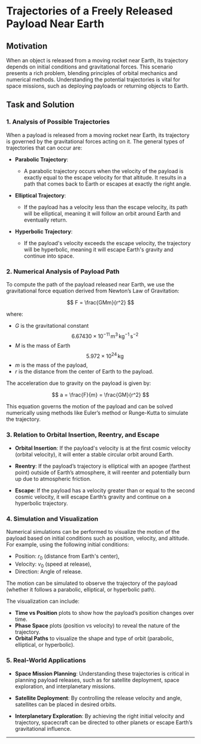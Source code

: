 # Trajectories of a Freely Released Payload Near Earth

## Motivation
When an object is released from a moving rocket near Earth, its trajectory depends on initial conditions and gravitational forces. This scenario presents a rich problem, blending principles of orbital mechanics and numerical methods. Understanding the potential trajectories is vital for space missions, such as deploying payloads or returning objects to Earth.

## Task and Solution

### 1. Analysis of Possible Trajectories
When a payload is released from a moving rocket near Earth, its trajectory is governed by the gravitational forces acting on it. The general types of trajectories that can occur are:

- **Parabolic Trajectory**:
  - A parabolic trajectory occurs when the velocity of the payload is exactly equal to the escape velocity for that altitude. It results in a path that comes back to Earth or escapes at exactly the right angle.
  
- **Elliptical Trajectory**:
  - If the payload has a velocity less than the escape velocity, its path will be elliptical, meaning it will follow an orbit around Earth and eventually return.

- **Hyperbolic Trajectory**:
  - If the payload's velocity exceeds the escape velocity, the trajectory will be hyperbolic, meaning it will escape Earth's gravity and continue into space.

### 2. Numerical Analysis of Payload Path
To compute the path of the payload released near Earth, we use the gravitational force equation derived from Newton’s Law of Gravitation:

$$
F = \frac{GMm}{r^2}
$$

where:
- $G$ is the gravitational constant $$ 6.67430 \times 10^{-11} \, \text{m}^3 \, \text{kg}^{-1} \, \text{s}^{-2} $$
- $M$ is the mass of Earth $$ 5.972 \times 10^{24} \, \text{kg} $$
- $m$ is the mass of the payload,
- $r$ is the distance from the center of Earth to the payload.

The acceleration due to gravity on the payload is given by:

$$
a = \frac{F}{m} = \frac{GM}{r^2}
$$

This equation governs the motion of the payload and can be solved numerically using methods like Euler’s method or Runge-Kutta to simulate the trajectory.

### 3. Relation to Orbital Insertion, Reentry, and Escape
- **Orbital Insertion**:
  If the payload's velocity is at the first cosmic velocity (orbital velocity), it will enter a stable circular orbit around Earth.
  
- **Reentry**:
  If the payload’s trajectory is elliptical with an apogee (farthest point) outside of Earth’s atmosphere, it will reenter and potentially burn up due to atmospheric friction. 

- **Escape**:
  If the payload has a velocity greater than or equal to the second cosmic velocity, it will escape Earth’s gravity and continue on a hyperbolic trajectory.

### 4. Simulation and Visualization
Numerical simulations can be performed to visualize the motion of the payload based on initial conditions such as position, velocity, and altitude. For example, using the following initial conditions:
- Position: $r_0$ (distance from Earth's center),
- Velocity: $v_0$ (speed at release),
- Direction: Angle of release.

The motion can be simulated to observe the trajectory of the payload (whether it follows a parabolic, elliptical, or hyperbolic path).

The visualization can include:
- **Time vs Position** plots to show how the payload’s position changes over time.
- **Phase Space** plots (position vs velocity) to reveal the nature of the trajectory.
- **Orbital Paths** to visualize the shape and type of orbit (parabolic, elliptical, or hyperbolic).

### 5. Real-World Applications
- **Space Mission Planning**: Understanding these trajectories is critical in planning payload releases, such as for satellite deployment, space exploration, and interplanetary missions.
  
- **Satellite Deployment**: By controlling the release velocity and angle, satellites can be placed in desired orbits.
  
- **Interplanetary Exploration**: By achieving the right initial velocity and trajectory, spacecraft can be directed to other planets or escape Earth’s gravitational influence.

---